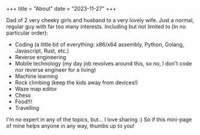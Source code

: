 +++
title = "About"
date = "2023-11-27"
+++

Dad of 2 very cheeky girls and husband to a very lovely wife.
Just a normal, regular guy with far too many interests. Including but not 
limited to (in no particular order):
- Coding (a little bit of everything: x86/x64 assembly, Python, Golang, 
Javascript, Rust, etc.)
- Reverse engineering
- Mobile technology (my day job revolves around this, so no, I don't code nor
reverse engineer for a living)
- Machine learning
- Rock climbing (keep the kids away from devices!)
- Waze map editor
- Chess
- Food!!!
- Travelling

I'm no expert in any of the topics, but... I love sharing :) So if this mini-page
of mine helps anyone in any way, thumbs up to you!


